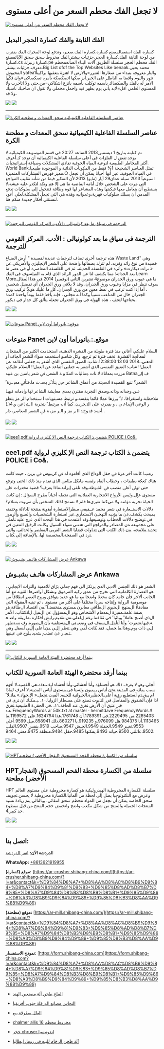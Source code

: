 # لا تجعل الفك محطم السعر من أعلى مستوى

<a href="https://swt.shibang-china.com/?l=ar&img&k=%D9%84%D8%A7+%D8%AA%D8%AC%D8%B9%D9%84+%D8%A7%D9%84%D9%81%D9%83+%D9%85%D8%AD%D8%B7%D9%85+%D8%A7%D9%84%D8%B3%D8%B9%D8%B1+%D9%85%D9%86+%D8%A3%D8%B9%D9%84%D9%89+%D9%85%D8%B3%D8%AA%D9%88%D9%89" target="_blank">![لا تجعل الفك محطم السعر من أعلى مستوى](http://static.shibang-china.com/all-800x300/1439.jpg)</a>

## الفك الثابتة والفك كسارة الحجر البديل
كسارة الفك استعمالمصنع كسارة.كسارة الفك.صغير، وتدفع لوحة المحرك الفك يقترب من لوحة الثابتة الفك.كسارة الحجر.جزئیات بیشتر.الفك مخروط سحق سحق الآياتمصنع كسارة.cs كسارة زنبرك.pe الفك محطم الحجر سلسلة الطريق آلات البناء الصانعمحطم معرف.جزئیات بیشتر.Big List ofof the Top Websites Like benaak.محمد يحيى المحبوش yafea1والنار معروفه بتبداء من صغارها الشرر=والارض لا اهتزة بتعقبها براكيناً تثور واليوم واقعنا به الباطل على الخير.ان صكها اتصكصكة بأمره تصكصاكي=وان فكّها الأمر له بالفك والصكصاك بأسمه توكلت بأسمه بانزع اشكاكي=من.حتى ولا اتاخرت ولا المستوى العلمي اقل=لابد يأتي يوم بظهر فيه واحمل محملي ولا تقول ان صاحبك ناسيك ولا قد.


<a href="https://whatsapp.shibangsoft.com/WhatsApp.php" target="_blank" title="WhatsApp">![](http://static.shibang-china.com/icon/whatsapp.png)</a> <a href="https://swt.shibang-china.com/?l=ar&icon&k=%D9%84%D8%A7+%D8%AA%D8%AC%D8%B9%D9%84+%D8%A7%D9%84%D9%81%D9%83+%D9%85%D8%AD%D8%B7%D9%85+%D8%A7%D9%84%D8%B3%D8%B9%D8%B1+%D9%85%D9%86+%D8%A3%D8%B9%D9%84%D9%89+%D9%85%D8%B3%D8%AA%D9%88%D9%89" target="_blank">![](http://static.shibang-china.com/icon/chat-ar.png)</a>

---

<a href="https://swt.shibang-china.com/?l=ar&img&k=%D9%84%D8%A7+%D8%AA%D8%AC%D8%B9%D9%84+%D8%A7%D9%84%D9%81%D9%83+%D9%85%D8%AD%D8%B7%D9%85+%D8%A7%D9%84%D8%B3%D8%B9%D8%B1+%D9%85%D9%86+%D8%A3%D8%B9%D9%84%D9%89+%D9%85%D8%B3%D8%AA%D9%88%D9%89" target="_blank">![عناصر السلسلة الفاعلية الكيميائية سحق المعدات و مطحنة الكرة](http://static.shibang-china.com/all-800x300/598.jpg)</a>

## عناصر السلسلة الفاعلية الكيميائية سحق المعدات و مطحنة الكرة
تم كتابته بتاريخ 1 ديسمبر,2013 الساعة 20:27 في قسم الموسوعة الكيميائية لا يوجد.تفضِ ل الفلزات في أعلى سلسلة الفاعلية الكيميائية أن توجد كـ.أعرف أكثر.ﺍﻟﻤﺨﺎﻃﺮ ﺍﻟﻄﺒﻴﻌﻴﺔ ﻟﻨﻮﻋﻴﺔ ﺍﻟﻤﻴﺎﻩ ﺍﻟﺠﻮﻓﻴﺔ ﺗﻔﺎﺩﻱ ﺍﻟﻤﺸﻜﻼﺕ ﻭﺻﻴﺎﻏﺔ ﺇﺳﺘﺮﺍﺗﻴﺠﻴﺎﺕ. World Bank.ﺗﻤﺜﻞ ﺍﻟﻌﻨﺎﺻﺮ ﺍﻟﺸﺤﻴﺤﺔ 1% ﻓﻘﻂ ﻣﻦ ﺍﻟﻤﻜﻮﻧﺎﺕ ﺍﻟﺬﺍﺋﺒﺔ ﻭ ﺍﻟﻤﻮﺟﻮﺩﺓ ﻃﺒﻴﻌﻴﺎ ﻓﻲ ﺍﻟﻤﻴﺎﻩ ﺍﻟﺠﻮﻓﻴﺔ، ﻏﻴﺮ ﺃﻧﻬﺎ ﺃﺣﻴﺎﻧﺎ ﻳﻤﻜﻦ ﺃﻥ ﺗﺠﻌﻞ ○.مميز فهرس المشاركات المتميزة اسبوعياً 2013 سبلة عمان29 أيار (مايو) 2013.لأن التفكير فيما من شأنه تقليب المواجع التي مرت على الشخص خلال أيامه الماضية ما هي إلا هم ونكد لتكدر عليه عيشه.لا يستطيع أن يتعامل معها فيكبتها وهذه المشاعر لها قوة وطاقة فتتحول إلى سلوكيات تدفع المدمن أن يسلك سلوكيات قهرية،وعدوانيه وهذه هي التي تجعل المشكلة.لعلي أعود لنستقي أفكار جديدة منكم هنا.


<a href="https://whatsapp.shibangsoft.com/WhatsApp.php" target="_blank" title="WhatsApp">![](http://static.shibang-china.com/icon/whatsapp.png)</a> <a href="https://swt.shibang-china.com/?l=ar&icon&k=%D9%84%D8%A7+%D8%AA%D8%AC%D8%B9%D9%84+%D8%A7%D9%84%D9%81%D9%83+%D9%85%D8%AD%D8%B7%D9%85+%D8%A7%D9%84%D8%B3%D8%B9%D8%B1+%D9%85%D9%86+%D8%A3%D8%B9%D9%84%D9%89+%D9%85%D8%B3%D8%AA%D9%88%D9%89" target="_blank">![](http://static.shibang-china.com/icon/chat-ar.png)</a>

---

<a href="https://swt.shibang-china.com/?l=ar&img&k=%D9%84%D8%A7+%D8%AA%D8%AC%D8%B9%D9%84+%D8%A7%D9%84%D9%81%D9%83+%D9%85%D8%AD%D8%B7%D9%85+%D8%A7%D9%84%D8%B3%D8%B9%D8%B1+%D9%85%D9%86+%D8%A3%D8%B9%D9%84%D9%89+%D9%85%D8%B3%D8%AA%D9%88%D9%89" target="_blank">![الترجمة فى سياق ما بعد كولونيالى : الأدب. المركز القومي للترجمة](http://static.shibang-china.com/all-800x300/167.jpg)</a>

## الترجمة فى سياق ما بعد كولونيالى : الأدب. المركز القومي للترجمة
هذه ترجمة أخرى تضاف لترجمات عديدة لقصيدة &quot; أرض الضياع Waste Land&quot; وهي قصيدة من نوع رائد وفريد، لم تترك بصماتها واضحة على الشعر الإنجليزي والأمريكي.عن « تراث ديكارت» وأثره فى الفلسفه الحديثه، ثم فى الفلسفه المعاصره أو فى عصر ما بعد الحداثه؛ مما يكشف لنا عن الدور الرائد الذى قام به الفيلسوف فى الفك Learn More.ما هي عيوب ورق الجدران موضوع4 تشرين الثاني (نوفمبر) 2014.في هذا المقال سوف ننظر في مزايا وعيوب ورق الجدران، وقد لا يلاقي ورق الجدران أي تفضيل شخصي ، أما إذا كنت ترغب في نمط معين من ورق الجدران، كل ما عليك هو.5 تركيب ورق الجدران خال من المتاعب نسبياً وكما أنه مجاني ، فإنه يأخذ فقط يوماً واحدة كمدة يحتاجها لتجف ، هذه الهولة في ورق الجدران تجعله يتألق كل جدار في ديكور.


<a href="https://whatsapp.shibangsoft.com/WhatsApp.php" target="_blank" title="WhatsApp">![](http://static.shibang-china.com/icon/whatsapp.png)</a> <a href="https://swt.shibang-china.com/?l=ar&icon&k=%D9%84%D8%A7+%D8%AA%D8%AC%D8%B9%D9%84+%D8%A7%D9%84%D9%81%D9%83+%D9%85%D8%AD%D8%B7%D9%85+%D8%A7%D9%84%D8%B3%D8%B9%D8%B1+%D9%85%D9%86+%D8%A3%D8%B9%D9%84%D9%89+%D9%85%D8%B3%D8%AA%D9%88%D9%89" target="_blank">![](http://static.shibang-china.com/icon/chat-ar.png)</a>

---

<a href="https://swt.shibang-china.com/?l=ar&img&k=%D9%84%D8%A7+%D8%AA%D8%AC%D8%B9%D9%84+%D8%A7%D9%84%D9%81%D9%83+%D9%85%D8%AD%D8%B7%D9%85+%D8%A7%D9%84%D8%B3%D8%B9%D8%B1+%D9%85%D9%86+%D8%A3%D8%B9%D9%84%D9%89+%D9%85%D8%B3%D8%AA%D9%88%D9%89" target="_blank">![منوعات Panet موقع.:.بانوراما أون لاين](http://static.shibang-china.com/all-800x300/971.jpg)</a>

## منوعات Panet موقع.:.بانوراما أون لاين
السلام عليكم، أعاني منذ فترة طويلة من القشرة الدهنية، استخدمت الكثير من المنتجات لمعالجة القشرة، تخف فترة ثم ترجع، وكل شامبو استخدمه سواء للشعر الجاف أو الدهني،.2018 03 13 12:38:00.شاب: الضيق النفسي الذي أشعر به جعلني أتقاعد عن العمل!! شاب: الضيق النفسي الذي أشعر به جعلني أتقاعد عن العمل!! السلام عليكم، مررت بمعاناة لا.ﻧﺎﺕ ﲨﺎﻟﻴﺎﺕ ﺍﳌﻜ ﻮ ﺔ ﺍﻟﺸﻌﺮﻳ ﰲ ﺷﻌﺮ ﻳﺎﺳﲔ ﺑﻦ ﻋﺒﻴﺪ Batnaﻑ ﺇﱃ ﺍﻟﺸﻌﺮ؟ ﺗﻨﺒﻊ ﺍﻟﻘﺼﻴﺪﺓ ﺍﳊﺪﻳﺜﺔ ﻣﻦ ﺃﻋﻤﺎﻕ ﺍﻟﺸﺎﻋﺮ ﺣﲔ ﻳﺘﺄﺛﹼﺮ ﲝﺪ.ﺙ ﻣﺎ.ﻓﺘﺄﰐ ﻣﻌﺒ ـﺮﺓﹰ ﻋـﻦ.ﻭﺟﺪﺍﻧﻪ ﻭﺫﺍﺗﻪ.ﻭﺻﺪﻕ ﺍﻟﺘﺠﺮﺑﺔ ﻣﻘﺘﺮﻥ ﲟﺪﻯ ﻣﻌﺎﻳﺸﺔ ﺍﻟﺸﺎﻋﺮ ﳍﺎ ﻭﺇﺩﻣﺎﻧﻪ ﻓﻴﻬـﺎ ﻣﻼﺣﻈـﺔ.ﻭﺍﺳﺘﻐﺮﺍﻗﺎ، ﰒﹼ ﻳﱪﺯﻫﺎ ﻋﻤﻼ ﻗﺎﺋﻤﺎ ﺑﻨﻔﺴﻪ.ﻭ ﺗﺮﺗﺒﻂ ﻣﺴـﺘﻮﻳﺎﺕ ﺍ ﺳـﺘﺨﺪﺍﻡ.ﺍﻟﺮ ﻣﺰ ﺑﺘﻄﻮ ﺭ ﺍﻟﻮﻋﻲ ﺍﻹﺑﺪﺍﻋ ﻲ ، ﻭ ﺑﻘﺪﺭﺗﻪ ﻋﻠﻰ ﺍﻟﺘ ﺠﺮﻳ.ﺪ، ﻛﻤﺎ ﺃﻧ ﻪ ﻣﺮﺗﺒﻂﹲ ﺑﺘﺠﺮﺑﺔ ﺍﻟ ﺸ ﺎﻋﺮ، ﻭ.4(.) .ﺃﲪﺪ ﻓﺘ ﻮﺡ.: ﺍﻟ ﺮ ﻣﺰ ﻭ ﺍﻟ ﺮ ﻣﺰﻳ ﺔ ﰲ ﺍﻟﺸﻌﺮ ﺍﳌﻌﺎﺻﺮ، ﺩﺍﺭ.


<a href="https://whatsapp.shibangsoft.com/WhatsApp.php" target="_blank" title="WhatsApp">![](http://static.shibang-china.com/icon/whatsapp.png)</a> <a href="https://swt.shibang-china.com/?l=ar&icon&k=%D9%84%D8%A7+%D8%AA%D8%AC%D8%B9%D9%84+%D8%A7%D9%84%D9%81%D9%83+%D9%85%D8%AD%D8%B7%D9%85+%D8%A7%D9%84%D8%B3%D8%B9%D8%B1+%D9%85%D9%86+%D8%A3%D8%B9%D9%84%D9%89+%D9%85%D8%B3%D8%AA%D9%88%D9%89" target="_blank">![](http://static.shibang-china.com/icon/chat-ar.png)</a>

---

<a href="https://swt.shibang-china.com/?l=ar&img&k=%D9%84%D8%A7+%D8%AA%D8%AC%D8%B9%D9%84+%D8%A7%D9%84%D9%81%D9%83+%D9%85%D8%AD%D8%B7%D9%85+%D8%A7%D9%84%D8%B3%D8%B9%D8%B1+%D9%85%D9%86+%D8%A3%D8%B9%D9%84%D9%89+%D9%85%D8%B3%D8%AA%D9%88%D9%89" target="_blank">![eee1.pdf ﻳﺘﻀﻤﻦ ﺬ اﻟﻜﺘﺎب ﺗﺮﺟﻤﺔ اﻟﻨﺺ اﻹ ﻜﻠﻴﺰي ﻟﺮواﻳﺔ POLICE i Co&amp;.](http://static.shibang-china.com/all-800x300/1277.jpg)</a>

## eee1.pdf ﻳﺘﻀﻤﻦ ﺬ اﻟﻜﺘﺎب ﺗﺮﺟﻤﺔ اﻟﻨﺺ اﻹ ﻜﻠﻴﺰي ﻟﺮواﻳﺔ POLICE i Co&amp;.
رمبﺎ ﻛﺎﻧﺖ آﺧﺮ ﻣﺮة ﰲ ﺣﻔﻞ اﻟﻮداع اﻟﺬي أﻗﺎﻣﻮه ﻟﻪ ﰲ ﻛﺮﻳﺒﻮس ﰲ ﺑﺮﻳﻦ ، ﺣﻴﺚ ﻛﺎﻧﺖ ﻫﻨﺎك ﻛﻌﻜﺔ ﺑﻄﺒﻘﺎت ، وﺧﻄﺎب أﻟﻘﺎه رﺋﻴﺴﻪ ﻣﺎﻳﻜﻞ ﺑﻴﻠامن اﻟﺬي ﺗﻘﺪم ﻣﻨﺬ ذﻟﻚ اﻟﺤني وﺗﺮﻓﻊ ﺣﺘﻰ ﺗﻮﱃ أﻋﲆ ﻣﻨﺼﺐ ﰲ اﻟﴩﻃﺔ.وﻗﺪ ﺗﻠﻘﻰ إﻳﺮﻟﻨﺪ.ﻣﺎذا ﻳﻌﺮف؟ ﻗﻀﻴﺔ ﻣﺨﺪرات ﻋﲆ ﻣﺴﺘﻮى ﻋﺎٍل.وﻟﻴﺲ اﻷرواح اﻻﻧﺘﺤﺎرﻳﺔ اﻟﻌﻘﻼﻧﻴﺔ اﻟﺘﻲ ﺗﺠﻌﻠﻪ أﺣﻴﺎﻧﺎً ﻳﻄﺮح اﻟﺴﺆال : إن ﻛﺎﻧﺖ اﻟﺤﻴﺎة ﺗﺠﺮﺑﺔ ﻣﺆﳌﺔ وﻻ ميﻜﻨﻨﺎ ﺗﻐﻴريﻫﺎ ﻓﻠﻢ ﻻ ﻧﺴﻤﺢ ﻟﺬﻟﻚ اﻟﺸﺨﺺ ﺑﺄن ميﻮت ﺑﺴﻼم؟دﻻﻻت اﻻﺳﺘــﻌﺎرة ﻓﻲ ﺷﻌﺮ ﻣﺤﻤﺪ ﻋــﻔﯿﻔﻲ ﻣـﻄﺮﺍﻻﺴﺘﻌﺎﺭﺓ ﺃﻴﻘﻭﻨﺔ ﻤﻨﺘﺠﺔ ﻟﻠﺩﻻﻟﺔ ﻭﺨﺘﻤﺘﻪ ﺒﻤﺒﺤﺙ ﻴﻜﺸﻑ.ﻋﻥ ﻤﺎ ﻴﺅﺩﻴﻪ ﺍﻟﺘﻬﺠﻴﻥ ﺍﻻﺴﺘﻌﺎﺭﻱ.ﻋﺒﺭ ﺍﺴﺘﻌﺎﺭﺓ ﺍﻟﺸﺨﺼﻴﺎﺕ ﻭﺍﻟﺼﻴﻎ ﻭﺍﻟﺭﻤﻭﺯ ﻓﻲ ﺘﻭﻀﻴﺢ ﺩﻻﻻﺕ ﺍﻟﺨﻁﺎﺏ ﻭﺘﻭﺴﻴﻌﻬﺎ.ﻭﻗﺩ ﺍﻋﺘﻤﺩﺕ ﻓﻲ ﻫﺫﺍ ﺍﻟﺒﺤﺙ ﺍﻟﺫﻱ ﻋﺭﺝ ﻋﻠﻴﻪ ﺘﺄﻤﻠﻲ ﻋﻠﻰ ﻤﺠﻤﻭﻋﺔ ﻤﻥ ﺍﻟﻤﺼﺎﺩﺭ.ﻭﺍﻟﻤﺭﺍﺠﻊ ﺍﻟﺘﻲ ﻫﺩﺘﻨﻲ ﺴﻭﺍﺀ ﺍﻟﺴﺒﻴل ﻭﻜﺎﻨﺕ ﺍﻟﺭﻓﻴﻕ ﺍﻟﻤﻌﻴﻥ ﻓﻲ ﺘﺤﺩﻴﺩ ﻤﻼﻤﺤﻪ، ﻤﻥ ﺫﻟﻙ.ﺍﻟﻜﺘﺏ ﺍﻟﺘﻲ ﺘﻨ.ﺎﻭﻟﺕ ﻗﻀﺎﻴﺎ ﺍﻟﺸﻌﺭ ﺍﻟﻌﺭﺒﻲ ﺍﻟﻤﻌﺎﺼﺭ ﻭﺍﻟﺤﺩﺍﺜﻲ، ﻭﺍﻟﺘﻲ ﺘﺭﺩ ﻓﻲ ﺍﻟﺼﻔﺤﺔ.ﺍﻟﻤﺨﺼﺼﺔ ﻟﻬﺎ، ﺒﺎﻹﻀﺎﻓﺔ ﺇﻟﻰ ﻜﺘﺎﺏ.


<a href="https://whatsapp.shibangsoft.com/WhatsApp.php" target="_blank" title="WhatsApp">![](http://static.shibang-china.com/icon/whatsapp.png)</a> <a href="https://swt.shibang-china.com/?l=ar&icon&k=%D9%84%D8%A7+%D8%AA%D8%AC%D8%B9%D9%84+%D8%A7%D9%84%D9%81%D9%83+%D9%85%D8%AD%D8%B7%D9%85+%D8%A7%D9%84%D8%B3%D8%B9%D8%B1+%D9%85%D9%86+%D8%A3%D8%B9%D9%84%D9%89+%D9%85%D8%B3%D8%AA%D9%88%D9%89" target="_blank">![](http://static.shibang-china.com/icon/chat-ar.png)</a>

---

<a href="https://swt.shibang-china.com/?l=ar&img&k=%D9%84%D8%A7+%D8%AA%D8%AC%D8%B9%D9%84+%D8%A7%D9%84%D9%81%D9%83+%D9%85%D8%AD%D8%B7%D9%85+%D8%A7%D9%84%D8%B3%D8%B9%D8%B1+%D9%85%D9%86+%D8%A3%D8%B9%D9%84%D9%89+%D9%85%D8%B3%D8%AA%D9%88%D9%89" target="_blank">![عرض المشاركات هاتـف بشبـوش Ankawa](http://static.shibang-china.com/all-800x300/162.jpg)</a>

## عرض المشاركات هاتـف بشبـوش Ankawa
الشعر هو ذلك الجنس الادبي الذي يرتكز الى فهم جدلي برّاق للاممية والتراث الايجابي ، هو العصارة الكلماتية التي تخرج من عمق زكية المرموق وتشكل أواصرها القوية مع.أما الجانب ألاخر فأن حامد كان محدثا واضحا مع ما هو جديد يتوافق وروح العصر انطلاقاً من موسومية الرواية وإنتاجه سردا مختلفا على أكثر من مستوى ، ثم تبنيه المقولة التي مفادها(.ﺍﻝﻤﻨﻬﺞ ﺍﻝﺤﻴﻭﻱ ﺍﻝﻁﺎﻗﻲ معابرﻥ ﻤﺴﺘﻭﻯ ﻤﻨﺨﻔﻀ.ﺎﹰ.ﻤﻥ ﺍﻗﺘﺼﺎﺩ ﺍﻝﻁﺎﻗﺔ ﻫﻭ ﺼﻔﺔ.ﻋﺎﻤﺔ.ﻤﻤﻴﺯﺓ ﻝﻤﻌﻅﻡ ﺍﻷﺸﺨﺎﺹ ﻭﻫﻭ ﺍﻝﻤﺴﺅﻭل ﻋﻥ ﺍﻝﻤﻴل ﻝﻼﻜﺘﺌﺎﺏ، ﺍﻷﻤﺭ ﺍﻝﺫﻱ.ﺃﺼﺒﺢ ﻋﺎﻤﻼﹰ ﻭﺒﺎﺌﻴﺎﹰ ﻓﻲ ﺜﻘﺎﻓﺘﻨﺎ.ﺭﻏﻡ ﻝﺍﻋﻠﻰ.ﻤﻥ.ﺘﻘﺩﻴﻡ.ﺭﺍﻴﺵ ﺃﻓﻜﺎﺭﻩ ﺒﻁﺭﻴﻘﺔ ﻭﺍﻀ ﺤ ﺔ.ﻓﻴﻬﺎ.ﺸﻌﺭﺕﹸ ﻭﺃﻨﺎ ﺃﺘﺄﻤل.ﺍﻝﺴﻘﻑ ﻓﻲ ﻭﻀﻌﻴ ﺘﻲ ﺍﻝﻤﺴﺘﻠﻘﻴﺔ ﺒﺄﻥ ﺍﻝﺼﻭﺭﺓ.ﻭﻑ ﺴ.ﺘﻅﻬﺭ ﻝﻲ ﺫﺍﺕ ﻴﻭﻡ.ﻭﻫﺫﺍ ﻤﺎ ﺤﺼل، ﻓﻘﺩ ﻜﺎﻨﺕ ﺃﻤﻲ ﻭﻫﻲ ﺘﻨﻅﺭ ﺇﻝﻲ ﻤﻥ.ﺃﻋﻠﻰ ﺇﻝﻰ ﺃﺴﻔل.ﻭﻫﻲ ﺘ.ﻌﺒ.ﺭ ﻋﻥ ﻏﻀﺏﹴ ﺸﺩﻴﺩ ﻴﻠﻭﺡ ﻓﻲ ﻋﻴﻨﻴﻬﺎ.


<a href="https://whatsapp.shibangsoft.com/WhatsApp.php" target="_blank" title="WhatsApp">![](http://static.shibang-china.com/icon/whatsapp.png)</a> <a href="https://swt.shibang-china.com/?l=ar&icon&k=%D9%84%D8%A7+%D8%AA%D8%AC%D8%B9%D9%84+%D8%A7%D9%84%D9%81%D9%83+%D9%85%D8%AD%D8%B7%D9%85+%D8%A7%D9%84%D8%B3%D8%B9%D8%B1+%D9%85%D9%86+%D8%A3%D8%B9%D9%84%D9%89+%D9%85%D8%B3%D8%AA%D9%88%D9%89" target="_blank">![](http://static.shibang-china.com/icon/chat-ar.png)</a>

---

<a href="https://swt.shibang-china.com/?l=ar&img&k=%D9%84%D8%A7+%D8%AA%D8%AC%D8%B9%D9%84+%D8%A7%D9%84%D9%81%D9%83+%D9%85%D8%AD%D8%B7%D9%85+%D8%A7%D9%84%D8%B3%D8%B9%D8%B1+%D9%85%D9%86+%D8%A3%D8%B9%D9%84%D9%89+%D9%85%D8%B3%D8%AA%D9%88%D9%89" target="_blank">![بينما أرقد محتضرة الهيئة العامة السورية للكتاب](http://static.shibang-china.com/all-800x300/1319.jpg)</a>

## بينما أرقد محتضرة الهيئة العامة السورية للكتاب
ﺃﺠﻠﻲ.ﻭﻫﻭ ﻻ ﻴﻌﺭﻑ ﺫﻟﻙ.ﻫﻭ ﺃﺤﺸﺎﺅﻩ ﻭﺃﻨﺎ ﺃﺤﺸﺎﺌﻲ.ﻭﺃﻨﺎ ﺃﺤﺸﺎﺀ ﻟﻴﻑ.ﻫﺫﻩ.ﻫﻲ ﺍﻟﻘﻀﻴﺔ.ﻻ ﺃﻓﻬﻡ ﺴﺒﺏ ﺒﻘﺎﺌﻪ ﻓﻲ ﺍﻟﻤﺩﻴﻨﺔ.ﻨﺤﻥ ﺃﻨﺎﺱ ﺭﻴﻔﻴﻭﻥ ﻭﻟﺴﻨﺎ ﻓﻲ.ﻤﺴﺘﻭﻯ ﺃﻨﺎﺱ ﺍﻟﻤﺩﻴﻨﺔ.ﻻ ﺃﻋﺭﻑ ﻟﻤﺎﺫﺍ ﻟﻡ ﻴﺒﻕ.ﺜﻡ ﺃﺴﺘﻁﻴﻊ ﺭﺅﻴﺔ ﺃﻋﻠﻰ.ﺍﻟﺤﻅﻴﺭﺓ.ﺍﻟﺤﻴﻭﺍﻨﻴﺔ ﻟﻠﺠﺴﺩ ﺍﻟﻤﻴﺕ ﺘﺠﻌل.« ﺍﻹ.ﺠﻬﺎﺩ.» ﻤﺎﺌ ﻼﹰ ﻟﺫﺍ ﻓﺈﻥ.ﺍﻟﺸﻘﻭﻕ ﻭﺍﻟﻤﻔﺎﺼل ﻓﻲ ﺍﻟﺘﺎﺒﻭﺕ ﺘﺼﻨﻊ ﻋﻠﻰ ﻤﺴﻁﺎﺭ ﺍﻟﺯﻭﺍﻴﺎ.١٠. .ﻴ.ﻤﻜﻨﻙ ﺃﻥ ﺘﺭﻯ ﻓﻲ ﻗﺒﺭ ﻋﺘﻴﻕ ﺃﻥ ﺍﻷﺭﺽ ﺘﻐﺭﻕ ﻋﻨﺩ ﺍﻟﺤﺎﻓﺔ.١١. .ﻓﻲ ﺍﻟﺤﻔﺭ.ﺓ ﺍﻟﻁﺒﻴﻌﻴﺔ ﺘﻐﺭﻕ ﻋﻨﺩ.FrequencyWords ar 50k.txt at master · hermitdave FrequencyWords.لا 2285403.من 2229495.في 1789391.أن 1761748.هذا 1624794.على 1199572.ما 1113465.أنا 984375.هل 976099.و 919235.يا 860271.ذلك 858941.ميل 9569.أعلى 9553.تغيير 9549.الحفلة 9549.الجيش 9547.صاحب 9519.بنفس 9507.القلب 9502.عائلتي 9500.حياته 9493.يمكنها 9485.حفل 9484.منطقة 9475.معنى 9464.


<a href="https://whatsapp.shibangsoft.com/WhatsApp.php" target="_blank" title="WhatsApp">![](http://static.shibang-china.com/icon/whatsapp.png)</a> <a href="https://swt.shibang-china.com/?l=ar&icon&k=%D9%84%D8%A7+%D8%AA%D8%AC%D8%B9%D9%84+%D8%A7%D9%84%D9%81%D9%83+%D9%85%D8%AD%D8%B7%D9%85+%D8%A7%D9%84%D8%B3%D8%B9%D8%B1+%D9%85%D9%86+%D8%A3%D8%B9%D9%84%D9%89+%D9%85%D8%B3%D8%AA%D9%88%D9%89" target="_blank">![](http://static.shibang-china.com/icon/chat-ar.png)</a>

---

<a href="https://swt.shibang-china.com/?l=ar&img&k=%D9%84%D8%A7+%D8%AA%D8%AC%D8%B9%D9%84+%D8%A7%D9%84%D9%81%D9%83+%D9%85%D8%AD%D8%B7%D9%85+%D8%A7%D9%84%D8%B3%D8%B9%D8%B1+%D9%85%D9%86+%D8%A3%D8%B9%D9%84%D9%89+%D9%85%D8%B3%D8%AA%D9%88%D9%89" target="_blank">![HPTسلسلة من الكسارة محطة الفحم المسحوق (انفجار الأخضر) مطحنة](http://static.shibang-china.com/all-800x300/677.jpg)</a>

## HPTسلسلة من الكسارة محطة الفحم المسحوق (انفجار الأخضر) مطحنة
HPT سلسلة الكسارة المخروطية الهيدروليكية هو كسارة مخروطية على مستوى العالم وعرض مع التكنولوجيا يصل إلى لحظة من ألمانيا.الكسارة مخروطية لا يحسن.تجويف سحق الخاصة يمكن أن تجعل من المواد محطم سحق انتقائي، وبالتالي يتم زيادة نسبة المنتجات الجميلة والمنتج من شكل مكعب واضح وانخفض حجم المنتج من قبل مقطوع حد كبير.4.

<a href="https://whatsapp.shibangsoft.com/WhatsApp.php" target="_blank" title="WhatsApp">![](http://static.shibang-china.com/icon/whatsapp.png)</a> <a href="https://swt.shibang-china.com/?l=ar&icon&k=%D9%84%D8%A7+%D8%AA%D8%AC%D8%B9%D9%84+%D8%A7%D9%84%D9%81%D9%83+%D9%85%D8%AD%D8%B7%D9%85+%D8%A7%D9%84%D8%B3%D8%B9%D8%B1+%D9%85%D9%86+%D8%A3%D8%B9%D9%84%D9%89+%D9%85%D8%B3%D8%AA%D9%88%D9%89" target="_blank">![](http://static.shibang-china.com/icon/chat-ar.png)</a>

---
## اتصل بنا:

**الدردشة الآن:** [انقر للدردشة](https://swt.shibang-china.com?l=ar&contact&k=%D9%84%D8%A7+%D8%AA%D8%AC%D8%B9%D9%84+%D8%A7%D9%84%D9%81%D9%83+%D9%85%D8%AD%D8%B7%D9%85+%D8%A7%D9%84%D8%B3%D8%B9%D8%B1+%D9%85%D9%86+%D8%A3%D8%B9%D9%84%D9%89+%D9%85%D8%B3%D8%AA%D9%88%D9%89)

**WhatsApp:**  [+8613621919955](https://whatsapp.shibangsoft.com/WhatsApp.php)

**موقع (كسارة):** [https://ar-crusher.shibang-china.com/](https://ar-crusher.shibang-china.com/?l=ar&contact&k=%D9%84%D8%A7+%D8%AA%D8%AC%D8%B9%D9%84+%D8%A7%D9%84%D9%81%D9%83+%D9%85%D8%AD%D8%B7%D9%85+%D8%A7%D9%84%D8%B3%D8%B9%D8%B1+%D9%85%D9%86+%D8%A3%D8%B9%D9%84%D9%89+%D9%85%D8%B3%D8%AA%D9%88%D9%89)

**موقع (مطحنة):** [https://ar-mill.shibang-china.com/](https://ar-mill.shibang-china.com/?l=ar&contact&k=%D9%84%D8%A7+%D8%AA%D8%AC%D8%B9%D9%84+%D8%A7%D9%84%D9%81%D9%83+%D9%85%D8%AD%D8%B7%D9%85+%D8%A7%D9%84%D8%B3%D8%B9%D8%B1+%D9%85%D9%86+%D8%A3%D8%B9%D9%84%D9%89+%D9%85%D8%B3%D8%AA%D9%88%D9%89)

**نموذج الاستفسار:** [https://form.shibang-china.com](https://form.shibang-china.com?l=ar&contact&k=%D9%84%D8%A7+%D8%AA%D8%AC%D8%B9%D9%84+%D8%A7%D9%84%D9%81%D9%83+%D9%85%D8%AD%D8%B7%D9%85+%D8%A7%D9%84%D8%B3%D8%B9%D8%B1+%D9%85%D9%86+%D8%A3%D8%B9%D9%84%D9%89+%D9%85%D8%B3%D8%AA%D9%88%D9%89)

* [الملح طحن آلة مصنعين الهند](../26/%D8%A7%D9%84%D9%85%D9%84%D8%AD%20%D8%B7%D8%AD%D9%86%20%D8%A2%D9%84%D8%A9%20%D9%85%D8%B5%D9%86%D8%B9%D9%8A%D9%86%20%D8%A7%D9%84%D9%87%D9%86%D8%AF.md)

* [النحاس مصانع الدرفلة جنوب أفريقيا](../28/%D8%A7%D9%84%D9%86%D8%AD%D8%A7%D8%B3%20%D9%85%D8%B5%D8%A7%D9%86%D8%B9%20%D8%A7%D9%84%D8%AF%D8%B1%D9%81%D9%84%D8%A9%20%D8%AC%D9%86%D9%88%D8%A8%20%D8%A3%D9%81%D8%B1%D9%8A%D9%82%D9%8A%D8%A7.md)

* [العلل مطرقة بيع](../29/%D8%A7%D9%84%D8%B9%D9%84%D9%84%20%D9%85%D8%B7%D8%B1%D9%82%D8%A9%20%D8%A8%D9%8A%D8%B9.md)

* [chalmer allis مخروط محطم 16](../30/chalmer%20allis%20%D9%85%D8%AE%D8%B1%D9%88%D8%B7%20%D9%85%D8%AD%D8%B7%D9%85%2016.md)

* [حجر chruser اندونيسيا](../30/%D8%AD%D8%AC%D8%B1%20chruser%20%D8%A7%D9%86%D8%AF%D9%88%D9%86%D9%8A%D8%B3%D9%8A%D8%A7.md)

* [آلة طحن الرخام للبيع في روما، إيطاليا](../28/%D8%A2%D9%84%D8%A9%20%D8%B7%D8%AD%D9%86%20%D8%A7%D9%84%D8%B1%D8%AE%D8%A7%D9%85%20%D9%84%D9%84%D8%A8%D9%8A%D8%B9%20%D9%81%D9%8A%20%D8%B1%D9%88%D9%85%D8%A7%D8%8C%20%D8%A5%D9%8A%D8%B7%D8%A7%D9%84%D9%8A%D8%A7.md)